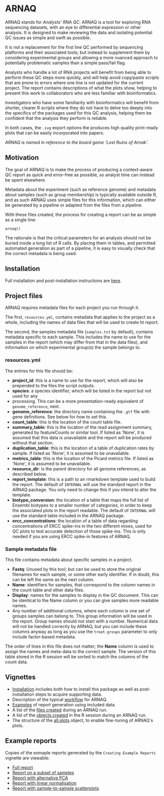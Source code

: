 # ARNAQ

ARNAQ stands for *Analysts' RNA QC*. ARNAQ is a tool for exploring RNA sequencing datasets, with an
eye to differential expression or other analysis. It is designed to make reviewing the data and
isolating potential QC issues as simple and swift as possible.

It is not a replacement for the first line QC performed by sequencing platforms and their
associated tools; but instead to supplement them by considering experimental groups and allowing a
more nuanced approach to potentially problematic samples than a simple pass/fail flag.

Analysts who handle a lot of RNA projects will benefit from being able to perform these QC steps
more quickly, and will help avoid copy/paste scripts that are prone to errors where one line is
not updated for the current project. The report contains descriptions of what the plots show,
helping to present this work to collaborators who are less familiar with bioinformatics.

Investigators who have some familiarity with bioinformatics will benefit from shorter, clearer R
scripts where they do not have to delve too deeply into the specifics of the packages used for this
QC analysis, helping them be confident that the analysis they perform is reliable.

In both cases, the `.svg` export options the produces high quality print-ready plots that can be
easily incorporated into papers.

*ARNAQ is named in reference to the board game 'Lost Ruins of Arnak'.*

## Motivation

The goal of ARNAQ is to make the process of producing a context-aware QC report as quick and
error-free as possible, so analyst time can instead be spent elsewhere.

Metadata about the experiment (such as reference genome) and metadata about samples (such as group
membership) is typically available outside R, and as such ARNAQ uses simple files for this
information, which can either be generated by a pipeline or adapted from the files from a pipeline.

With these files created, the process for creating a report can be as simple as a single line:

```{r, eval=FALSE}
arnaq()
```

The rationale is that the critical parameters for an analysis should not be buried inside a long
list of R calls. By placing them in tables, and permitted automated generation as part of a
pipeline, it is easy to visually check that the correct metadata is being used.

## Installation

Full installation and post-installation instructions are [here](installation/README.md).

## Project files

ARNAQ requires metadata files for each project you run through it.

The first, `resources.yml`, contains metadata that applies to the project as a whole, including
the names of data files that will be used to create ht report.

The second, the samples metadata file (`samples.txt` by default), contains metadata specific to
each sample. This includes the name to use for the samples in the report (which may differ from
that in the data files), and information on which experimental group(s) the sample belongs to.

### resources.yml

The entries for this file should be:

- **project_id**: this is a name to use for the report, which will also be
prepended to the files the script outputs.
- **species**: a species identifier, which will be listed in the report but not used for any
- processing. This can be a more presentation-ready equivalent of `genome_reference`, next.
- **genome_reference**: the directory name containing the `.gtf` file with gene definitions. See
below for how to set this.
- **count_table**: this is the location of the count table file.
- **summary_table**: this is the location of the read assignment summary,
generated by featureCounts or similar tool. If listed as 'None', it is assumed
that this data is unavailable and the report will be produced without that
section.
- **duplication_table**: this is the location of a table of duplication rates
by sample. If listed as 'None', it is assumed to be unavailable.
- **metrics_table**: this is the location of the Picard metrics file. If listed
as 'None', it is assumed to be unavailable.
- **resource_dir**: is the parent directory for all genome references, as described below.
- **report_template**: this is a path to an rmarkdown template used to build the report. The default
of `INTERNAL` will use the standard report in the ARNAQ package. You only need to change this if
you intend to alter the template.
- **biotype_conversion**: the location of a table that maps the full list
of Ensembl biotypes to a smaller number of categories, in order to keep the
associated plots in the report readable. The default of `INTERNAL` will use the standard table
included in the ARNAQ package.
- **ercc_concentrations**: the location of a table of data regarding concentrations of ERCC
spike-ins in the two different mixes, used for QC plots to test accurate detection
of those spike-ins. This is only needed if you are using ERCC spike-in features of ARNAQ.

### Sample metadata file

This file contains metadata about specific samples in a project.

- **Fastq**: Unused by this tool; but can be used to store the original filenames for each sample,
or some other early identifier. If in doubt, this can be left the same as the next column.
- **Name**: identifiers for samples, that correspond to the column names
in the count table and other data files.
- **Display**: names for the samples to display in the QC document. This can be
identical to the Name column or you can give samples more readable names.
- Any number of additional columns, where each column is one set of groups samples can belong to.
This group information will be used in the report. Group names should not start with a number.
Numerical data will not be handled correctly by ARNAQ; but you can include these columns anyway as
long as you use the `treat.groups` parameter to only include factor-based metadata.

The order of lines in this file does not matter; the **Name** column is used
to assign the names and meta-data to the correct sample. The version of this table stored in the R
session will be sorted to match the columns of the count data.

## Vignettes

- [Installation](vignettes/installation.html) includes both how to install this package as well as
post-installation steps to acquire supporting data.
- Description of the typical [workflow](vignettes/workflow.html) for ARNAQ.
- [Examples](vignettes/creating-example-reports.html) of report generation using included data.
- A list of the [files created](vignettes/files-created.html) during an ARNAQ run.
- A list of the [objects created](vignettes/objects-created.html) in the R session during an ARNAQ
run.
- The structure of the [all.plots](vignettes/all-plots.html) object, to enable fine-tuning of
ARNAQ's plots.

## Example reports

Copies of the exmaple reports generated by the `Creating Example Reports` vignette are viewable:

- [Full report](vignettes/GSE155423-arnaq.html)
- [Report on a subset of samples](vignettes/GSE155423-D10-D15-wo-outliers-arnaq.html)
- [Report with alternative PCA](vignettes/GSE155423-alt-PCA-arnaq.html)
- [Report with linear normalisation](vignettes/GSE155423-linear-arnaq.html)
- [Report with sample-to-sample scatterplots](vignettes/GSE155423-scatter-arnaq.html)
